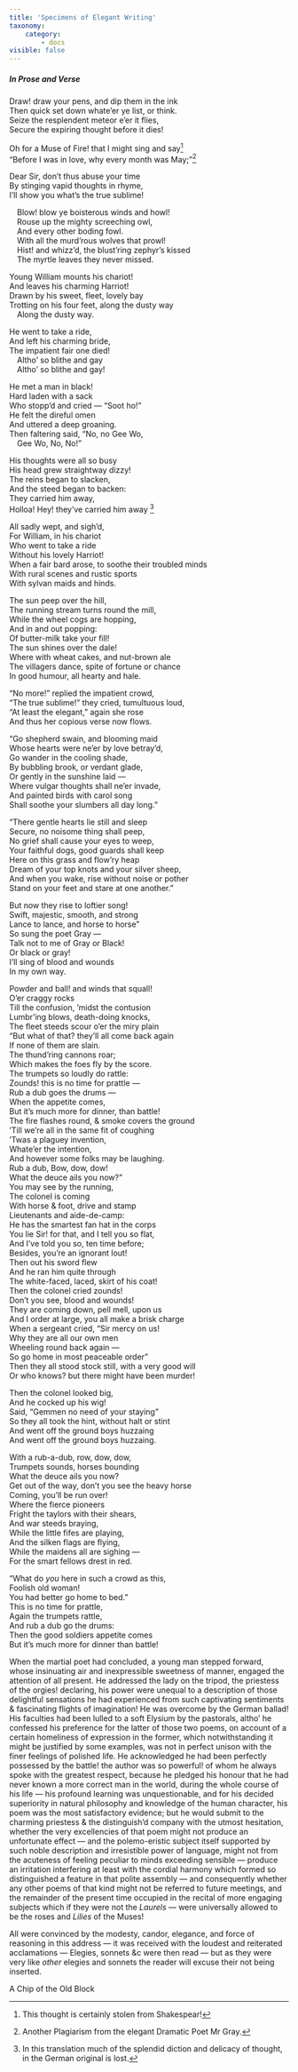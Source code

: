```yaml
---
title: 'Specimens of Elegant Writing'
taxonomy:
    category:
        - docs
visible: false
---
```


##### In Prose and Verse  
  
Draw! draw your pens, and dip them in the ink  
Then quick set down whate’er ye list, or think.  
Seize the resplendent meteor e’er it flies,  
Secure the expiring thought before it dies!  
  
Oh for a Muse of Fire! that I might sing and say[^1]  
“Before I was in love, why every month was May;”[^2]    
  
Dear Sir, don’t thus abuse your time  
By stinging vapid thoughts in rhyme,  
I’ll show you what’s the true sublime!  
  
&emsp;Blow! blow ye boisterous winds and howl!  
&emsp;Rouse up the mighty screeching owl,  
&emsp;And every other boding fowl.  
&emsp;With all the murd’rous wolves that prowl!  
&emsp;Hist! and whizz’d, the blust’ring zephyr’s kissed  
&emsp;The myrtle leaves they never missed.  
  
Young William mounts his chariot!  
And leaves his charming Harriot!  
Drawn by his sweet, fleet, lovely bay  
Trotting on his four feet, along the dusty way  
&emsp;Along the dusty way.  
  
He went to take a ride,  
And left his charming bride,  
The impatient fair one died!  
&emsp;Altho’ so blithe and gay  
&emsp;Altho’ so blithe and gay!  
  
He met a man in black!  
Hard laden with a sack  
Who stopp’d and cried — “Soot ho!”  
He felt the direful omen  
And uttered a deep groaning.  
Then faltering said, “No, no Gee Wo,  
&emsp;Gee Wo, No, No!”  
  
His thoughts were all so busy  
His head grew straightway dizzy!  
The reins began to slacken,  
And the steed began to backen:  
They carried him away,  
Holloa! Hey! they’ve carried him away [^3]  
  
All sadly wept, and sigh’d,  
For William, in his chariot  
Who went to take a ride  
Without his lovely Harriot!  
When a fair bard arose, to soothe their troubled minds  
With rural scenes and rustic sports  
With sylvan maids and hinds.  
  
The sun peep over the hill,  
The running stream turns round the mill,  
While the wheel cogs are hopping,  
And in and out popping:  
Of butter-milk take your fill!  
The sun shines over the dale!  
Where with wheat cakes, and nut-brown ale  
The villagers dance, spite of fortune or chance  
In good humour, all hearty and hale.  
  
“No more!” replied the impatient crowd,  
“The true sublime!” they cried, tumultuous loud,  
“At least the elegant,” again she rose  
And thus her copious verse now flows.  
  
“Go shepherd swain, and blooming maid  
Whose hearts were ne’er by love betray’d,  
Go wander in the cooling shade,  
By bubbling brook, or verdant glade,  
Or gently in the sunshine laid —  
Where vulgar thoughts shall ne’er invade,  
And painted birds with carol song  
Shall soothe your slumbers all day long.”  
  
“There gentle hearts lie still and sleep  
Secure, no noisome thing shall peep,  
No grief shall cause your eyes to weep,  
Your faithful dogs, good guards shall keep  
Here on this grass and flow’ry heap  
Dream of your top knots and your silver sheep,  
And when you wake, rise without noise or pother  
Stand on your feet and stare at one another.”  
  
But now they rise to loftier song!  
Swift, majestic, smooth, and strong  
Lance to lance, and horse to horse”  
So sung the poet Gray —  
Talk not to me of Gray or Black!  
Or black or gray!  
I’ll sing of blood and wounds  
In my own way.  
  
Powder and ball! and winds that squall!  
O’er craggy rocks  
Till the confusion, ’midst the contusion  
Lumbr’ing blows, death-doing knocks,  
The fleet steeds scour o’er the miry plain  
“But what of that? they’ll all come back again  
If none of them are slain.  
The thund’ring cannons roar;  
Which makes the foes fly by the score.  
The trumpets so loudly do rattle:  
Zounds! this is no time for prattle —  
Rub a dub goes the drums —  
When the appetite comes,  
But it’s much more for dinner, than battle!  
The fire flashes round, & smoke covers the ground  
’Till we’re all in the same fit of coughing  
’Twas a plaguey invention,  
Whate’er the intention,  
And however some folks may be laughing.  
Rub a dub, Bow, dow, dow!  
What the deuce ails you now?”  
You may see by the running,  
The colonel is coming  
With horse & foot, drive and stamp  
Lieutenants and aide-de-camp:  
He has the smartest fan hat in the corps  
You lie Sir! for that, and I tell you so flat,  
And I’ve told you so, ten time before;  
Besides, you’re an ignorant lout!  
Then out his sword flew  
And he ran him quite through  
The white-faced, laced, skirt of his coat!  
Then the colonel cried zounds!  
Don’t you see, blood and wounds!  
They are coming down, pell mell, upon us  
And I order at large, you all make a brisk charge  
When a sergeant cried, “Sir mercy on us!  
Why they are all our own men  
Wheeling round back again —  
So go home in most peaceable order”  
Then they all stood stock still, with a very good will  
Or who knows? but there might have been murder!  
  
Then the colonel looked big,  
And he cocked up his wig!  
Said, “Gemmen no need of your staying”  
So they all took the hint, without halt or stint  
And went off the ground boys huzzaing  
And went off the ground boys huzzaing.  
  
With a rub-a-dub, row, dow, dow,  
Trumpets sounds, horses bounding  
What the deuce ails you now?  
Get out of the way, don’t you see the heavy horse  
Coming, you’ll be run over!  
Where the fierce pioneers  
Fright the taylors with their shears,  
And war steeds braying,  
While the little fifes are playing,  
And the silken flags are flying,  
While the maidens all are sighing —  
For the smart fellows drest in red.  
  
“What do *you* here in such a crowd as this,  
Foolish old woman!  
You had better go home to bed.”  
This is no time for prattle,  
Again the trumpets rattle,  
And rub a dub go the drums:  
Then the good soldiers appetite comes  
But it’s much more for dinner than battle!  
  
When the martial poet had concluded, a young man stepped forward, whose insinuating air and inexpressible sweetness of manner, engaged the attention of all present. He addressed the lady on the tripod, the priestess of the orgies! declaring, his power were unequal to a  description of those delightful sensations he had experienced from such captivating sentiments & fascinating flights of imagination! He was overcome by the German ballad! His faculties had been lulled to a soft Elysium by the pastorals, altho’ he confessed his preference for the latter of those two poems, on account of a certain homeliness of expression in the former, which notwithstanding it might be justified by some examples, was not in perfect unison with the finer feelings of polished life. He acknowledged he had been perfectly possessed by the battle! the author was so powerful! of whom he always spoke with the greatest respect, because he pledged his honour that he had never known a more correct man in the world, during the whole course of his life — his profound learning was unquestionable, and for his decided superiority in natural philosophy and knowledge of the human character, his poem was the most satisfactory evidence; but he would submit to the charming priestess & the distinguish’d company with the utmost hesitation, whether the very excellencies of that poem might not produce an unfortunate effect — and the polemo-eristic subject itself supported by such noble description and irresistible power of language, might not from the acuteness of feeling peculiar to minds exceeding sensible — produce an irritation interfering at least with the cordial harmony which formed so distinguished a feature in that polite assembly — and consequently whether any other poems of that kind might not be referred to future meetings, and the remainder of the present time occupied in the recital of more engaging subjects which if they were not the *Laurels* — were universally allowed to be the roses and *Lilies* of the Muses!  
  
All were convinced by the modesty, candor, elegance, and force of reasoning in this address — it was received with the loudest and reiterated acclamations — Elegies, sonnets &c were then read — but as they were very like *other* elegies and sonnets the reader will excuse their not being inserted.  
  
A Chip of the Old Block

[^1]: This thought is certainly stolen from Shakespear!  
[^2]: Another Plagiarism from the elegant Dramatic Poet Mr Gray.
[^3]: In this translation much of the splendid diction and delicacy of thought, in the German original is lost. 